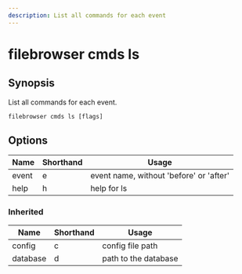 ```yaml
---
description: List all commands for each event
---
```


# filebrowser cmds ls

## Synopsis

List all commands for each event.

```
filebrowser cmds ls [flags]
```

## Options

| Name | Shorthand | Usage |
|------|-----------|-------|
|event|e|event name, without 'before' or 'after'|
|help|h|help for ls|

### Inherited

| Name | Shorthand | Usage |
|------|-----------|-------|
|config|c|config file path|
|database|d|path to the database|

